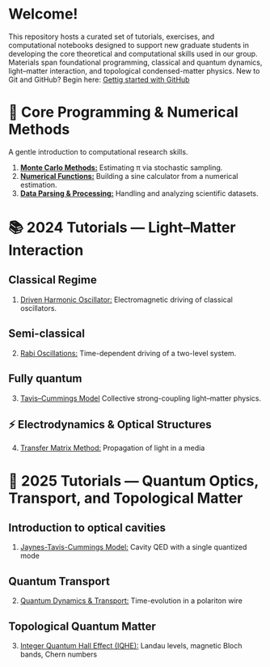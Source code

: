 # Welcome! 
This repository hosts a curated set of tutorials, exercises, and computational notebooks designed to support new graduate students in developing the core theoretical and computational skills used in our group. Materials span foundational programming, classical and quantum dynamics, light–matter interaction, and topological condensed-matter physics.
New to Git and GitHub? Begin here:
[Gettig started with GitHub](github.md)

# 🧠 Core Programming & Numerical Methods
A gentle introduction to computational research skills.
1. [**Monte Carlo Methods:**](0_Programming/1_MonteCarlo/instructions.md) Estimating π via stochastic sampling.
2. [**Numerical Functions:**](0_Programming/2_SinCalculator/instructions.md) Building a sine calculator from a numerical estimation.
3. [**Data Parsing & Processing:**](0_Programming/3_DataAnalysis/instructions.md) Handling and analyzing scientific datasets.


# 📚 2024 Tutorials — Light–Matter Interaction

## Classical Regime
1. [Driven Harmonic Oscillator:](Tutorial_2024/1_ClassicalHarmonicOscillator/instructions.md) Electromagnetic driving of classical oscillators.

## Semi-classical
2. [Rabi Oscillations:](Tutorial_2024/2_RabiOscillations/instructions.md) Time-dependent driving of a two-level system.

## Fully quantum
3. [Tavis–Cummings Model](Tutorial_2024/3_TavisCummings/instructions.md) Collective strong-coupling light–matter physics.

## ⚡ Electrodynamics & Optical Structures
4. [Transfer Matrix Method:](https://github.com/gustavojra/Tutorials/blob/main/4_TransferMatrixMethod/Instructions.pdf) Propagation of light in a media

# 🚀 2025 Tutorials — Quantum Optics, Transport, and Topological Matter

## Introduction to optical cavities
1. [Jaynes-Tavis-Cummings Model:](Tutorials_2025/JaynesTavisCummingsModel/TC_JC_tutorial_final_question_only.ipynb)  Cavity QED with a single quantized mode

## Quantum Transport
2. [Quantum Dynamics & Transport:](Tutorials_2025/Transport/Dynamics&Transport.ipynb) Time-evolution in a polariton wire

## Topological Quantum Matter
3. [Integer Quantum Hall Effect (IQHE):](Tutorials_2025/Quantum_Hall_Effect/QHE.ipynb) Landau levels, magnetic Bloch bands, Chern numbers
